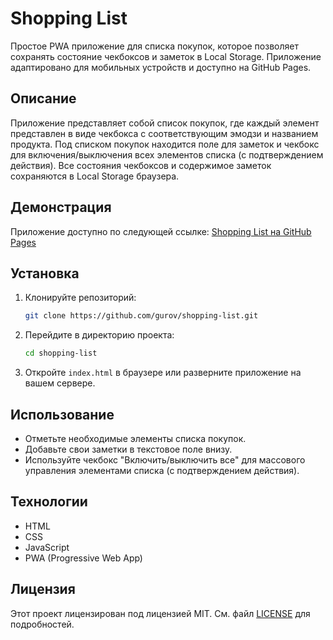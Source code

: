 # Shopping List

Простое PWA приложение для списка покупок, которое позволяет сохранять состояние чекбоксов и заметок в Local Storage. Приложение адаптировано для мобильных устройств и доступно на GitHub Pages.

## Описание

Приложение представляет собой список покупок, где каждый элемент представлен в виде чекбокса с соответствующим эмодзи и названием продукта. Под списком покупок находится поле для заметок и чекбокс для включения/выключения всех элементов списка (с подтверждением действия). Все состояния чекбоксов и содержимое заметок сохраняются в Local Storage браузера.

## Демонстрация

Приложение доступно по следующей ссылке: [Shopping List на GitHub Pages](https://gurov.github.io/shopping-list/)

## Установка

1. Клонируйте репозиторий:

    ```bash
    git clone https://github.com/gurov/shopping-list.git
    ```

2. Перейдите в директорию проекта:

    ```bash
    cd shopping-list
    ```

3. Откройте `index.html` в браузере или разверните приложение на вашем сервере.

## Использование

- Отметьте необходимые элементы списка покупок.
- Добавьте свои заметки в текстовое поле внизу.
- Используйте чекбокс "Включить/выключить все" для массового управления элементами списка (с подтверждением действия).

## Технологии

- HTML
- CSS
- JavaScript
- PWA (Progressive Web App)


## Лицензия

Этот проект лицензирован под лицензией MIT. См. файл [LICENSE](LICENSE) для подробностей.

